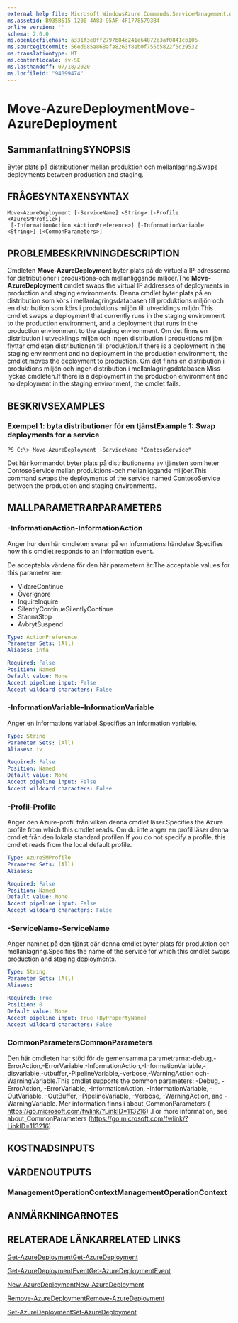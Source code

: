 ```yaml
---
external help file: Microsoft.WindowsAzure.Commands.ServiceManagement.dll-Help.xml
ms.assetid: B935B615-1200-4A83-95AF-4F17785793B4
online version: ''
schema: 2.0.0
ms.openlocfilehash: a331f3e0ff2797b84c241e64872e3af0841cb106
ms.sourcegitcommit: 56ed085a868afa8263f8eb0f755b5822f5c29532
ms.translationtype: MT
ms.contentlocale: sv-SE
ms.lasthandoff: 07/18/2020
ms.locfileid: "94099474"
---
```

# <span data-ttu-id="ff89f-101">Move-AzureDeployment</span><span class="sxs-lookup"><span data-stu-id="ff89f-101">Move-AzureDeployment</span></span>

## <span data-ttu-id="ff89f-102">Sammanfattning</span><span class="sxs-lookup"><span data-stu-id="ff89f-102">SYNOPSIS</span></span>
<span data-ttu-id="ff89f-103">Byter plats på distributioner mellan produktion och mellanlagring.</span><span class="sxs-lookup"><span data-stu-id="ff89f-103">Swaps deployments between production and staging.</span></span>

## <span data-ttu-id="ff89f-104">FRÅGESYNTAXEN</span><span class="sxs-lookup"><span data-stu-id="ff89f-104">SYNTAX</span></span>

```
Move-AzureDeployment [-ServiceName] <String> [-Profile <AzureSMProfile>]
 [-InformationAction <ActionPreference>] [-InformationVariable <String>] [<CommonParameters>]
```

## <span data-ttu-id="ff89f-105">PROBLEMBESKRIVNING</span><span class="sxs-lookup"><span data-stu-id="ff89f-105">DESCRIPTION</span></span>
<span data-ttu-id="ff89f-106">Cmdleten **Move-AzureDeployment** byter plats på de virtuella IP-adresserna för distributioner i produktions-och mellanliggande miljöer.</span><span class="sxs-lookup"><span data-stu-id="ff89f-106">The **Move-AzureDeployment** cmdlet swaps the virtual IP addresses of deployments in production and staging environments.</span></span>
<span data-ttu-id="ff89f-107">Denna cmdlet byter plats på en distribution som körs i mellanlagringsdatabasen till produktions miljön och en distribution som körs i produktions miljön till utvecklings miljön.</span><span class="sxs-lookup"><span data-stu-id="ff89f-107">This cmdlet swaps a deployment that currently runs in the staging environment to the production environment, and a deployment that runs in the production environment to the staging environment.</span></span>
<span data-ttu-id="ff89f-108">Om det finns en distribution i utvecklings miljön och ingen distribution i produktions miljön flyttar cmdleten distributionen till produktion.</span><span class="sxs-lookup"><span data-stu-id="ff89f-108">If there is a deployment in the staging environment and no deployment in the production environment, the cmdlet moves the deployment to production.</span></span>
<span data-ttu-id="ff89f-109">Om det finns en distribution i produktions miljön och ingen distribution i mellanlagringsdatabasen Miss lyckas cmdleten.</span><span class="sxs-lookup"><span data-stu-id="ff89f-109">If there is a deployment in the production environment and no deployment in the staging environment, the cmdlet fails.</span></span>

## <span data-ttu-id="ff89f-110">BESKRIVS</span><span class="sxs-lookup"><span data-stu-id="ff89f-110">EXAMPLES</span></span>

### <span data-ttu-id="ff89f-111">Exempel 1: byta distributioner för en tjänst</span><span class="sxs-lookup"><span data-stu-id="ff89f-111">Example 1: Swap deployments for a service</span></span>
```
PS C:\> Move-AzureDeployment -ServiceName "ContosoService"
```

<span data-ttu-id="ff89f-112">Det här kommandot byter plats på distributionerna av tjänsten som heter ContosoService mellan produktions-och mellanliggande miljöer.</span><span class="sxs-lookup"><span data-stu-id="ff89f-112">This command swaps the deployments of the service named ContosoService between the production and staging environments.</span></span>

## <span data-ttu-id="ff89f-113">MALLPARAMETRAR</span><span class="sxs-lookup"><span data-stu-id="ff89f-113">PARAMETERS</span></span>

### <span data-ttu-id="ff89f-114">-InformationAction</span><span class="sxs-lookup"><span data-stu-id="ff89f-114">-InformationAction</span></span>
<span data-ttu-id="ff89f-115">Anger hur den här cmdleten svarar på en informations händelse.</span><span class="sxs-lookup"><span data-stu-id="ff89f-115">Specifies how this cmdlet responds to an information event.</span></span>

<span data-ttu-id="ff89f-116">De acceptabla värdena för den här parametern är:</span><span class="sxs-lookup"><span data-stu-id="ff89f-116">The acceptable values for this parameter are:</span></span>

- <span data-ttu-id="ff89f-117">Vidare</span><span class="sxs-lookup"><span data-stu-id="ff89f-117">Continue</span></span>
- <span data-ttu-id="ff89f-118">Över</span><span class="sxs-lookup"><span data-stu-id="ff89f-118">Ignore</span></span>
- <span data-ttu-id="ff89f-119">Inquire</span><span class="sxs-lookup"><span data-stu-id="ff89f-119">Inquire</span></span>
- <span data-ttu-id="ff89f-120">SilentlyContinue</span><span class="sxs-lookup"><span data-stu-id="ff89f-120">SilentlyContinue</span></span>
- <span data-ttu-id="ff89f-121">Stanna</span><span class="sxs-lookup"><span data-stu-id="ff89f-121">Stop</span></span>
- <span data-ttu-id="ff89f-122">Avbryt</span><span class="sxs-lookup"><span data-stu-id="ff89f-122">Suspend</span></span>

```yaml
Type: ActionPreference
Parameter Sets: (All)
Aliases: infa

Required: False
Position: Named
Default value: None
Accept pipeline input: False
Accept wildcard characters: False
```

### <span data-ttu-id="ff89f-123">-InformationVariable</span><span class="sxs-lookup"><span data-stu-id="ff89f-123">-InformationVariable</span></span>
<span data-ttu-id="ff89f-124">Anger en informations variabel.</span><span class="sxs-lookup"><span data-stu-id="ff89f-124">Specifies an information variable.</span></span>

```yaml
Type: String
Parameter Sets: (All)
Aliases: iv

Required: False
Position: Named
Default value: None
Accept pipeline input: False
Accept wildcard characters: False
```

### <span data-ttu-id="ff89f-125">-Profil</span><span class="sxs-lookup"><span data-stu-id="ff89f-125">-Profile</span></span>
<span data-ttu-id="ff89f-126">Anger den Azure-profil från vilken denna cmdlet läser.</span><span class="sxs-lookup"><span data-stu-id="ff89f-126">Specifies the Azure profile from which this cmdlet reads.</span></span>
<span data-ttu-id="ff89f-127">Om du inte anger en profil läser denna cmdlet från den lokala standard profilen.</span><span class="sxs-lookup"><span data-stu-id="ff89f-127">If you do not specify a profile, this cmdlet reads from the local default profile.</span></span>

```yaml
Type: AzureSMProfile
Parameter Sets: (All)
Aliases: 

Required: False
Position: Named
Default value: None
Accept pipeline input: False
Accept wildcard characters: False
```

### <span data-ttu-id="ff89f-128">-ServiceName</span><span class="sxs-lookup"><span data-stu-id="ff89f-128">-ServiceName</span></span>
<span data-ttu-id="ff89f-129">Anger namnet på den tjänst där denna cmdlet byter plats för produktion och mellanlagring.</span><span class="sxs-lookup"><span data-stu-id="ff89f-129">Specifies the name of the service for which this cmdlet swaps production and staging deployments.</span></span>

```yaml
Type: String
Parameter Sets: (All)
Aliases: 

Required: True
Position: 0
Default value: None
Accept pipeline input: True (ByPropertyName)
Accept wildcard characters: False
```

### <span data-ttu-id="ff89f-130">CommonParameters</span><span class="sxs-lookup"><span data-stu-id="ff89f-130">CommonParameters</span></span>
<span data-ttu-id="ff89f-131">Den här cmdleten har stöd för de gemensamma parametrarna:-debug,-ErrorAction,-ErrorVariable,-InformationAction,-InformationVariable,-disvariable,-utbuffer,-PipelineVariable,-verbose,-WarningAction och-WarningVariable.</span><span class="sxs-lookup"><span data-stu-id="ff89f-131">This cmdlet supports the common parameters: -Debug, -ErrorAction, -ErrorVariable, -InformationAction, -InformationVariable, -OutVariable, -OutBuffer, -PipelineVariable, -Verbose, -WarningAction, and -WarningVariable.</span></span> <span data-ttu-id="ff89f-132">Mer information finns i about_CommonParameters ( https://go.microsoft.com/fwlink/?LinkID=113216) .</span><span class="sxs-lookup"><span data-stu-id="ff89f-132">For more information, see about_CommonParameters (https://go.microsoft.com/fwlink/?LinkID=113216).</span></span>

## <span data-ttu-id="ff89f-133">KOSTNADS</span><span class="sxs-lookup"><span data-stu-id="ff89f-133">INPUTS</span></span>

## <span data-ttu-id="ff89f-134">VÄRDEN</span><span class="sxs-lookup"><span data-stu-id="ff89f-134">OUTPUTS</span></span>

### <span data-ttu-id="ff89f-135">ManagementOperationContext</span><span class="sxs-lookup"><span data-stu-id="ff89f-135">ManagementOperationContext</span></span>

## <span data-ttu-id="ff89f-136">ANMÄRKNINGAR</span><span class="sxs-lookup"><span data-stu-id="ff89f-136">NOTES</span></span>

## <span data-ttu-id="ff89f-137">RELATERADE LÄNKAR</span><span class="sxs-lookup"><span data-stu-id="ff89f-137">RELATED LINKS</span></span>

[<span data-ttu-id="ff89f-138">Get-AzureDeployment</span><span class="sxs-lookup"><span data-stu-id="ff89f-138">Get-AzureDeployment</span></span>](./Get-AzureDeployment.md)

[<span data-ttu-id="ff89f-139">Get-AzureDeploymentEvent</span><span class="sxs-lookup"><span data-stu-id="ff89f-139">Get-AzureDeploymentEvent</span></span>](./Get-AzureDeploymentEvent.md)

[<span data-ttu-id="ff89f-140">New-AzureDeployment</span><span class="sxs-lookup"><span data-stu-id="ff89f-140">New-AzureDeployment</span></span>](./New-AzureDeployment.md)

[<span data-ttu-id="ff89f-141">Remove-AzureDeployment</span><span class="sxs-lookup"><span data-stu-id="ff89f-141">Remove-AzureDeployment</span></span>](./Remove-AzureDeployment.md)

[<span data-ttu-id="ff89f-142">Set-AzureDeployment</span><span class="sxs-lookup"><span data-stu-id="ff89f-142">Set-AzureDeployment</span></span>](./Set-AzureDeployment.md)


